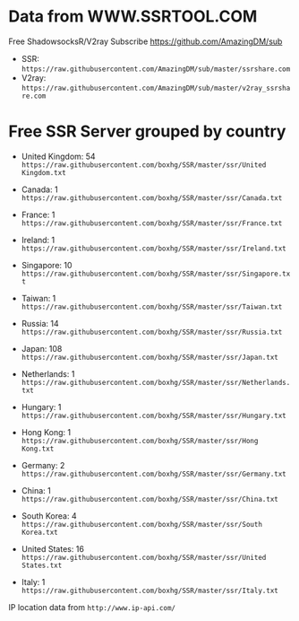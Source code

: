 # Data from WWW.SSRTOOL.COM

Free ShadowsocksR/V2ray Subscribe https://github.com/AmazingDM/sub
- SSR: `https://raw.githubusercontent.com/AmazingDM/sub/master/ssrshare.com`
- V2ray: `https://raw.githubusercontent.com/AmazingDM/sub/master/v2ray_ssrshare.com`

# Free SSR Server grouped by country
- United Kingdom: 54 
`https://raw.githubusercontent.com/boxhg/SSR/master/ssr/United Kingdom.txt`

- Canada: 1 
`https://raw.githubusercontent.com/boxhg/SSR/master/ssr/Canada.txt`

- France: 1 
`https://raw.githubusercontent.com/boxhg/SSR/master/ssr/France.txt`

- Ireland: 1 
`https://raw.githubusercontent.com/boxhg/SSR/master/ssr/Ireland.txt`

- Singapore: 10 
`https://raw.githubusercontent.com/boxhg/SSR/master/ssr/Singapore.txt`

- Taiwan: 1 
`https://raw.githubusercontent.com/boxhg/SSR/master/ssr/Taiwan.txt`

- Russia: 14 
`https://raw.githubusercontent.com/boxhg/SSR/master/ssr/Russia.txt`

- Japan: 108 
`https://raw.githubusercontent.com/boxhg/SSR/master/ssr/Japan.txt`

- Netherlands: 1 
`https://raw.githubusercontent.com/boxhg/SSR/master/ssr/Netherlands.txt`

- Hungary: 1 
`https://raw.githubusercontent.com/boxhg/SSR/master/ssr/Hungary.txt`

- Hong Kong: 1 
`https://raw.githubusercontent.com/boxhg/SSR/master/ssr/Hong Kong.txt`

- Germany: 2 
`https://raw.githubusercontent.com/boxhg/SSR/master/ssr/Germany.txt`

- China: 1 
`https://raw.githubusercontent.com/boxhg/SSR/master/ssr/China.txt`

- South Korea: 4 
`https://raw.githubusercontent.com/boxhg/SSR/master/ssr/South Korea.txt`

- United States: 16 
`https://raw.githubusercontent.com/boxhg/SSR/master/ssr/United States.txt`

- Italy: 1 
`https://raw.githubusercontent.com/boxhg/SSR/master/ssr/Italy.txt`



IP location data from `http://www.ip-api.com/`